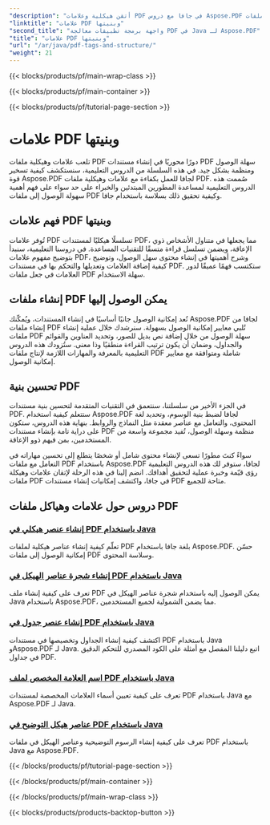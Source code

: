 ```yaml
---
"description": "أتقن هيكلية وعلامات PDF في جافا مع دروس Aspose.PDF لجافا. أنشئ ملفات PDF منظمة وسهلة الوصول بكل سهولة."
"linktitle": "علامات PDF وبنيتها"
"second_title": "واجهة برمجة تطبيقات معالجة PDF في Java لـ Aspose.PDF"
"title": "علامات PDF وبنيتها"
"url": "/ar/java/pdf-tags-and-structure/"
"weight": 21
---
```


{{< blocks/products/pf/main-wrap-class >}}

{{< blocks/products/pf/main-container >}}

{{< blocks/products/pf/tutorial-page-section >}}

# علامات PDF وبنيتها

تلعب علامات وهيكلية ملفات PDF دورًا محوريًا في إنشاء مستندات PDF سهلة الوصول ومنظمة بشكل جيد. في هذه السلسلة من الدروس التعليمية، سنستكشف كيفية تسخير قوة Aspose.PDF لجافا للعمل بكفاءة مع علامات وهيكلية ملفات PDF. صُممت هذه الدروس التعليمية لمساعدة المطورين المبتدئين والخبراء على حد سواء على فهم أهمية سهولة الوصول إلى ملفات PDF وكيفية تحقيق ذلك بسلاسة باستخدام جافا.

## فهم علامات PDF وبنيتها

تُوفر علامات PDF تسلسلًا هيكليًا لمستندات PDF، مما يجعلها في متناول الأشخاص ذوي الإعاقة، ويضمن تسلسل قراءة متسقًا للتقنيات المساعدة. في دروسنا التعليمية، سنبدأ بتوضيح مفهوم علامات PDF، وشرح أهميتها في إنشاء محتوى سهل الوصول، وتوضيح كيفية إضافة العلامات وتعديلها والتحكم بها في مستندات PDF. ستكتسب فهمًا عميقًا لدور العلامات في جعل ملفات PDF سهلة الاستخدام.

## إنشاء ملفات PDF يمكن الوصول إليها

تُعد إمكانية الوصول جانبًا أساسيًا في إنشاء المستندات، ويُمكّنك Aspose.PDF لجافا من إنشاء ملفات PDF تُلبي معايير إمكانية الوصول بسهولة. سنرشدك خلال عملية إنشاء ملفات PDF سهلة الوصول من خلال إضافة نص بديل للصور، وتحديد العناوين والقوائم والجداول، وضمان أن يكون ترتيب القراءة منطقيًا وذا معنى. ستُزودك هذه الدروس التعليمية بالمعرفة والمهارات اللازمة لإنتاج ملفات PDF شاملة ومتوافقة مع معايير إمكانية الوصول.

## تحسين بنية PDF

في الجزء الأخير من سلسلتنا، سنتعمق في التقنيات المتقدمة لتحسين بنية مستندات PDF. ستتعلم كيفية استخدام Aspose.PDF لجافا لضبط بنية الوسوم، وتحديد لغة المحتوى، والتعامل مع عناصر معقدة مثل النماذج والروابط. بنهاية هذه الدروس، ستكون على دراية تامة بإنشاء مستندات PDF منظمة وسهلة الوصول، تُفيد مجموعة واسعة من المستخدمين، بمن فيهم ذوو الإعاقة.

سواءً كنتَ مطورًا تسعى لإنشاء محتوى شامل أو شخصًا يتطلع إلى تحسين مهاراته في التعامل مع ملفات PDF باستخدام Aspose.PDF لجافا، ستوفر لك هذه الدروس التعليمية رؤى قيّمة وخبرة عملية لتحقيق أهدافك. انضم إلينا في هذه الرحلة لإتقان علامات وهيكلة ملفات PDF في جافا، واكتشف إمكانيات إنشاء مستندات PDF متاحة للجميع.

## دروس حول علامات وهياكل ملفات PDF
### [إنشاء عنصر هيكلي في PDF باستخدام Java](./create-structure-element-in-pdf-using-java/)
تعلّم كيفية إنشاء عناصر هيكلية لملفات PDF بلغة جافا باستخدام Aspose.PDF. حسّن إمكانية الوصول إلى ملفات PDF وسلاسة المحتوى.
### [إنشاء شجرة عناصر الهيكل في PDF باستخدام Java](./create-structure-element-tree-in-pdf-using-java/)
تعرف على كيفية إنشاء ملف PDF يمكن الوصول إليه باستخدام شجرة عناصر الهيكل في Java باستخدام Aspose.PDF، مما يضمن الشمولية لجميع المستخدمين.
### [إنشاء عنصر جدول في PDF باستخدام Java](./create-table-element-in-pdf-using-java/)
اكتشف كيفية إنشاء الجداول وتخصيصها في مستندات PDF باستخدام Java وAspose.PDF لـ Java. اتبع دليلنا المفصل مع أمثلة على الكود المصدري للتحكم الدقيق في جداول PDF.
### [اسم العلامة المخصص لملف PDF باستخدام Java](./custom-tag-name-for-pdf-using-java/)
تعرف على كيفية تعيين أسماء العلامات المخصصة لمستندات PDF باستخدام Java مع Aspose.PDF لـ Java.
### [عناصر هيكل التوضيح في PDF باستخدام Java](./illustration-structure-elements-in-pdf-using-java/)
تعرف على كيفية إنشاء الرسوم التوضيحية وعناصر الهيكل في ملفات PDF باستخدام Java مع Aspose.PDF.

{{< /blocks/products/pf/tutorial-page-section >}}

{{< /blocks/products/pf/main-container >}}

{{< /blocks/products/pf/main-wrap-class >}}

{{< blocks/products/products-backtop-button >}}